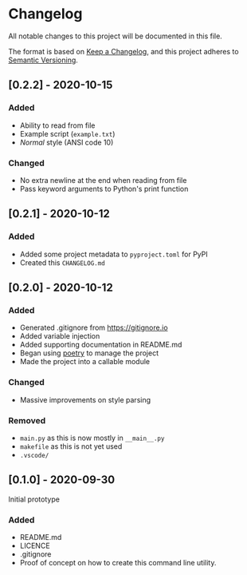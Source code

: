 # Changelog

All notable changes to this project will be documented in this file.

The format is based on [Keep a Changelog](https://keepachangelog.com/en/1.0.0/),
and this project adheres to [Semantic Versioning](https://semver.org/spec/v2.0.0.html).

## [0.2.2] - 2020-10-15

### Added

- Ability to read from file
- Example script (`example.txt`)
- _Normal_ style (ANSI code 10)

### Changed

- No extra newline at the end when reading from file
- Pass keyword arguments to Python's print function

## [0.2.1] - 2020-10-12

### Added

- Added some project metadata to `pyproject.toml` for PyPI
- Created this `CHANGELOG.md`

## [0.2.0] - 2020-10-12

### Added

- Generated .gitignore from https://gitignore.io
- Added variable injection
- Added supporting documentation in README.md
- Began using [poetry](https://python-poetry.org) to manage the project
- Made the project into a callable module

### Changed

- Massive improvements on style parsing

### Removed

- `main.py` as this is now mostly in `__main__.py`
- `makefile` as this is not yet used
- `.vscode/`

## [0.1.0] - 2020-09-30

Initial prototype

### Added

- README.md
- LICENCE
- .gitignore
- Proof of concept on how to create this command line utility.
